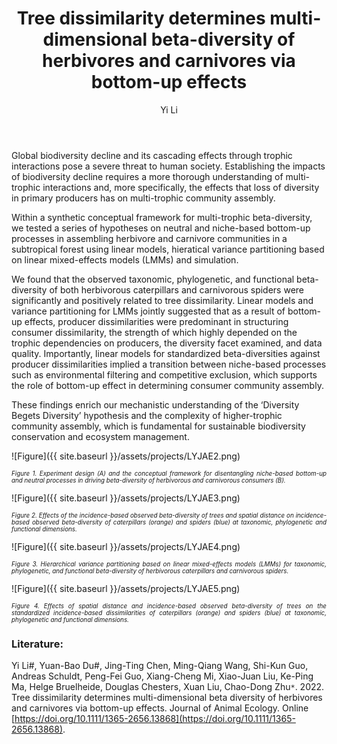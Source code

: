 ﻿---
layout: post
title:  "Tree dissimilarity determines multi-dimensional beta-diversity of herbivores and carnivores via bottom-up effects"
author: Yi Li
categories: [ Paper ]
image: assets/projects/LYJAE1.png
tags: featured
---
Global biodiversity decline and its cascading effects through trophic interactions pose a severe threat to human society. Establishing the impacts of biodiversity decline requires a more thorough understanding of multi-trophic interactions and, more specifically, the effects that loss of diversity in primary producers has on multi-trophic community assembly.

Within a synthetic conceptual framework for multi-trophic beta-diversity, we tested a series of hypotheses on neutral and niche-based bottom-up processes in assembling herbivore and carnivore communities in a subtropical forest using linear models, hieratical variance partitioning based on linear mixed-effects models (LMMs) and simulation.

We found that the observed taxonomic, phylogenetic, and functional beta-diversity of both herbivorous caterpillars and carnivorous spiders were significantly and positively related to tree dissimilarity. Linear models and variance partitioning for LMMs jointly suggested that as a result of bottom-up effects, producer dissimilarities were predominant in structuring consumer dissimilarity, the strength of which highly depended on the trophic dependencies on producers, the diversity facet examined, and data quality. Importantly, linear models for standardized beta-diversities against producer dissimilarities implied a transition between niche-based processes such as environmental filtering and competitive exclusion, which supports the role of bottom-up effect in determining consumer community assembly.

These findings enrich our mechanistic understanding of the ‘Diversity Begets Diversity’ hypothesis and the complexity of higher-trophic community assembly, which is fundamental for sustainable biodiversity conservation and ecosystem management.
<br>

![Figure]({{ site.baseurl }}/assets/projects/LYJAE2.png)
<p style='text-align: justify;' ><span style="font-style: italic; font-size:70%">Figure 1. Experiment design (A) and the conceptual framework for disentangling niche-based bottom-up and neutral processes in driving beta-diversity of herbivorous and carnivorous consumers (B).
</span></p>
![Figure]({{ site.baseurl }}/assets/projects/LYJAE3.png)
<p style='text-align: justify;' ><span style="font-style: italic; font-size:70%">Figure 2. Effects of the incidence-based observed beta-diversity of trees and spatial distance on incidence-based observed beta-diversity of caterpillars (orange) and spiders (blue) at taxonomic, phylogenetic and functional dimensions.
</span></p>
![Figure]({{ site.baseurl }}/assets/projects/LYJAE4.png)
<p style='text-align: justify;' ><span style="font-style: italic; font-size:70%">Figure 3. Hierarchical variance partitioning based on linear mixed-effects models (LMMs) for taxonomic, phylogenetic, and functional beta-diversity of herbivorous caterpillars and carnivorous spiders.
</span></p>
![Figure]({{ site.baseurl }}/assets/projects/LYJAE5.png)
<p style='text-align: justify;' ><span style="font-style: italic; font-size:70%">Figure 4. Effects of spatial distance and incidence-based observed beta-diversity of trees on the standardized incidence-based dissimilarities of caterpillars (orange) and spiders (blue) at taxonomic, phylogenetic and functional dimensions.
</span></p>

### Literature:
Yi Li#, Yuan-Bao Du#, Jing-Ting Chen, Ming-Qiang Wang, Shi-Kun Guo, Andreas Schuldt, Peng-Fei Guo, Xiang-Cheng Mi, Xiao-Juan Liu, Ke-Ping Ma, Helge Bruelheide, Douglas Chesters, Xuan Liu, Chao-Dong Zhu<code>&ast;</code>. 2022. Tree dissimilarity determines multi-dimensional beta diversity of herbivores and carnivores via bottom-up effects. Journal of Animal Ecology. Online [https://doi.org/10.1111/1365-2656.13868](https://doi.org/10.1111/1365-2656.13868). 
